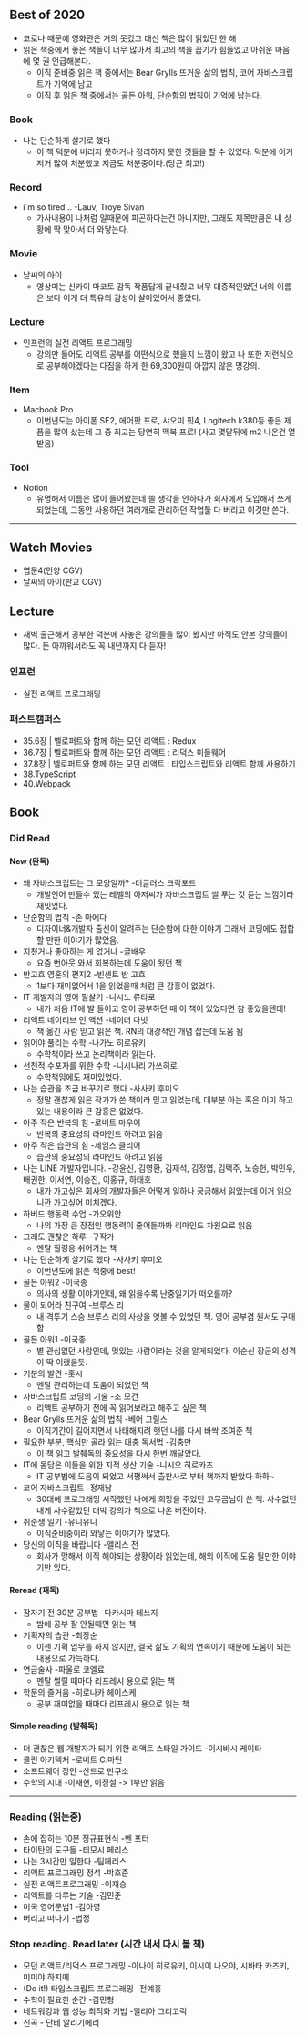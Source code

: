 ## Best of 2020
- 코로나 때문에 영화관은 거의 못갔고 대신 책은 많이 읽었던 한 해
- 읽은 책중에서 좋은 책들이 너무 많아서 최고의 책을 꼽기가 힘들었고 아쉬운 마음에 몇 권 언급해본다.
  - 이직 준비중 읽은 책 중에서는 Bear Grylls 뜨거운 삶의 법칙, 코어 자바스크립트가 기억에 남고
  - 이직 후 읽은 책 중에서는 골든 아워, 단순함의 법칙이 기억에 남는다.

### Book 
- 나는 단순하게 살기로 했다
  - 이 책 덕분에 버리지 못하거나 정리하지 못한 것들을 할 수 있었다. 덕분에 이거저거 많이 처분했고 지금도 처분중이다.(당근 최고!)

### Record
- i`m so tired... -Lauv, Troye Sivan
  - 가사내용이 나처럼 일때문에 피곤하다는건 아니지만, 그래도 제목만큼은 내 상황에 딱 맞아서 더 와닿는다.

### Movie
- 날씨의 아이
  - 영상미는 신카이 마코토 감독 작품답게 끝내줬고 너무 대중적인었던 너의 이름은 보다 이게 더 특유의 감성이 살아있어서 좋았다.

### Lecture
- 인프런의 실전 리액트 프로그래밍
  - 강의만 들어도 리액트 공부를 어떤식으로 했을지 느낌이 왔고 나 또한 저런식으로 공부해야겠다는 다짐을 하게 한 69,300원이 아깝지 않은 명강의.

### Item
- Macbook Pro
  - 이번년도는 아이폰 SE2, 에어팟 프로, 샤오미 핏4, Logitech k380등 좋은 제품을 많이 샀는데 그 중 최고는 당연히 맥북 프로! (사고 몇달뒤에 m2 나온건 열받음)

### Tool
- Notion
  - 유명해서 이름은 많이 들어봤는데 쓸 생각을 안하다가 회사에서 도입해서 쓰게 되었는데, 그동안 사용하던 여러개로 관리하던 작업툴 다 버리고 이것만 쓴다.

---

## Watch Movies
- 엽문4(안양 CGV)
- 날씨의 아이(판교 CGV)


## Lecture
- 새벽 출근해서 공부한 덕분에 사놓은 강의들을 많이 봤지만 아직도 안본 강의들이 많다. 돈 아까워서라도 꼭 내년까지 다 듣자!

### 인프런
- 실전 리액트 프로그래밍

### 패스트캠퍼스
- 35.6장 | 벨로퍼트와 함께 하는 모던 리액트 : Redux
- 36.7장 | 벨로퍼트와 함께 하는 모던 리액트 : 리덕스 미들웨어
- 37.8장 | 벨로퍼트와 함께 하는 모던 리액트 : 타입스크립트와 리액트 함께 사용하기
- 38.TypeScript
- 40.Webpack


## Book

### Did Read

#### New (완독)
- 왜 자바스크립트는 그 모양일까? -더글러스 크락포드
  - 개발언어 만들수 있는 레벨의 아저씨가 자바스크립트 썰 푸는 것 듣는 느낌이라 재밋었다.
- 단순함의 법칙 -존 마에다
  - 디자이너&개발자 출신이 알려주는 단순함에 대한 이야기 그래서 코딩에도 접합할 만한 이야기가 많았음.
- 지쳤거나 좋아하는 게 없거나 -글배우
  - 요즘 번아웃 와서 회복하는데 도움이 됬던 책 
- 반고흐 영혼의 편지2 -빈센트 반 고흐
  - 1보다 재미없어서 1을 읽었을때 처럼 큰 감흥이 없었다.
- IT 개발자의 영어 필살기 -니시노 류타로
  - 내가 처음 IT에 발 들이고 영어 공부하던 때 이 책이 있었다면 참 좋았을텐데!
- 리액트 네이티브 인 액션 -네이더 다빗
  - 책 옮긴 사람 믿고 읽은 책. RN의 대강적인 개념 잡는데 도움 됨 
- 읽어야 풀리는 수학 -나가노 히로유키
  - 수학책이라 쓰고 논리책이라 읽는다.
- 선천적 수포자를 위한 수학 -니시나리 가쓰히로
  - 수학책임에도 재미있었다.
- 나는 습관을 조금 바꾸기로 했다 -사사키 후미오
  - 정말 괜찮게 읽은 작가가 쓴 책이라 믿고 읽었는데, 대부분 아는 혹은 이미 하고있는 내용이라 큰 감흥은 없었다.
- 아주 작은 반복의 힘 -로버트 마우어
  - 반복의 중요성의 라마인드 하려고 읽음
- 아주 작은 습관의 힘 -제임스 클리어
  - 습관의 중요성의 라마인드 하려고 읽음
- 나는 LINE 개발자입니다. -강윤신, 김영환, 김재석, 김정엽, 김택주, 노승헌, 박민우, 배권한, 이서연, 이승진, 이홍규, 하태호
  - 내가 가고싶은 회사의 개발자들은 어떻게 일하나 궁금해서 읽었는데 이거 읽으니깐 가고싶어 미치겠다.
- 하버드 행동력 수업 -가오위안
  - 나의 가장 큰 장점인 행동력이 줄어들까봐 리마인드 차원으로 읽음
- 그래도 괜찮은 하루 -구작가
  - 멘탈 힐링용 쉬어가는 책 
- 나는 단순하게 살기로 했다 -사사키 후미오
  - 이번년도에 읽은 책중에 best!
- 골든 아워2 -이국종
  - 의사의 생활 이야기인데, 왜 읽을수록 난중일기가 떠오를까?
- 물이 되어라 친구여 -브루스 리
  - 내 격투기 스승 브루스 리의 사상을 엿볼 수 있었던 책. 영어 공부겸 원서도 구매함
- 골든 아워1 -이국종
  - 별 관심없던 사람인데, 멋있는 사람이라는 것을 알게되었다. 이순신 장군의 성격이 딱 이랬을듯.
- 기분의 발견 -홋시
  - 멘탈 관리하는데 도움이 되었던 책
- 자바스크립트 코딩의 기술 -조 모건
  - 리액트 공부하기 전에 꼭 읽어보라고 해주고 싶은 책
- Bear Grylls 뜨거운 삶의 법칙 -베어 그릴스
  - 이직기간이 길어지면서 나태해지려 햇던 나를 다시 바싹 조여준 책
- 필요한 부분, 핵심만 골라 읽는 대충 독서법 -김충만
  - 이 책 읽고 발췌독의 중요성을 다시 한번 깨달았다.
- IT에 몸담은 이들을 위한 지적 생산 기술 -니시오 히로카즈
  - IT 공부법에 도움이 되었고 서평써서 출판사로 부터 책까지 받았다 하하~
- 코어 자바스크립트 -정재남
  - 30대에 프로그래밍 시작했던 나에게 희망을 주었던 고무곰님이 쓴 책. 사수없던 내게 사수같았던 대박 강의가 책으로 나온 버전이다.
- 취준생 일기 -유니유니
  - 이직준비중이라 와닿는 이야기가 많았다.
- 당신의 이직을 바랍니다 -앨리스 전
  - 회사가 망해서 이직 해야되는 상황이라 읽었는데, 해외 이직에 도움 될만한 이야기만 있다.

#### Reread (재독)
- 잠자기 전 30분 공부법 -다카시마 데쓰지
  - 밤에 공부 잘 안될때면 읽는 책
- 기획자의 습관 -최장순
  - 이젠 기획 업무를 하지 않지만, 결국 삶도 기획의 연속이기 때문에 도움이 되는 내용으로 가득하다.
- 연금술사 -파울로 코엘료
  - 멘탈 썰릴 때마다 리프레시 용으로 읽는 책
- 학문의 즐거움 -히로나카 헤이스케
  - 공부 재미없을 때마다 리프레시 용으로 읽는 책

#### Simple reading (발췌독)
- 더 괜찮은 웹 개발자가 되기 위한 리액트 스타일 가이드 -이시바시 케이타
- 클린 아키텍처 -로버트 C.마틴
- 소프트웨어 장인 -산드로 만쿠소
- 수학의 시대 -이재현, 이정설 -> 1부만 읽음

---

### Reading (읽는중)
- 손에 잡히는 10분 정규표현식 -벤 포터
- 타이탄의 도구들 -티모시 페리스
- 나는 3시간만 일한다 -팀페리스
- 리액트 프로그래밍 정석 -박호준
- 실전 리액트프로그래밍 -이재승
- 리액트를 다루는 기술 -김민준
- 미국 영어문법1 -김아영
- 버리고 떠나기 -법정

### Stop reading. Read later (시간 내서 다시 볼 책)
- 모던 리액트/리덕스 프로그래밍 -아나이 히로유키, 이시이 나오야, 시바타 카즈키, 미미야 하지메 
- (Do it!) 타입스크립트 프로그래밍 -전예홍
- 수학이 필요한 순간 -김민형
- 네트워킹과 웹 성능 최적화 기법 -일리아 그리고릭
- 신곡 - 단테 알리기에리
